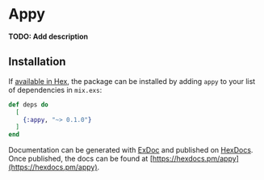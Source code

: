 # Appy

**TODO: Add description**

## Installation

If [available in Hex](https://hex.pm/docs/publish), the package can be installed
by adding `appy` to your list of dependencies in `mix.exs`:

```elixir
def deps do
  [
    {:appy, "~> 0.1.0"}
  ]
end
```

Documentation can be generated with [ExDoc](https://github.com/elixir-lang/ex_doc)
and published on [HexDocs](https://hexdocs.pm). Once published, the docs can
be found at [https://hexdocs.pm/appy](https://hexdocs.pm/appy).

